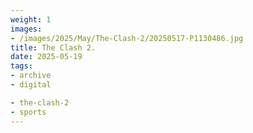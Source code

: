 ```yaml
---
weight: 1
images:
- /images/2025/May/The-Clash-2/20250517-P1130486.jpg
title: The Clash 2.
date: 2025-05-19
tags:
- archive
- digital

- the-clash-2
- sports
---
```


